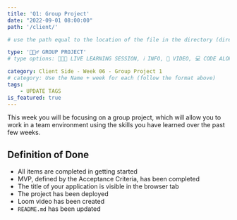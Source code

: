 ```yaml
---
title: 'Q1: Group Project'
date: "2022-09-01 08:00:00"
path: '/client/'

# use the path equal to the location of the file in the directory (directory structure)

type: '👷🏼‍♂️ GROUP PROJECT'
# type options: 👩🏽‍🏫 LIVE LEARNING SESSION, ℹ️ INFO, 🎥 VIDEO, 💻 CODE ALONG, 🥼LAB, ↩️ REVIEW/NOTES, 👥 GROUP LEARNING, 👷🏼‍♂️ GROUP PROJECT, 🧠 ASSESSMENT, 📝 ASSIGNMENT

category: Client Side - Week 06 - Group Project 1
# category: Use the Name + week for each (follow the format above)
tags: 
    - UPDATE TAGS
is_featured: true
---
```

This week you will be focusing on a group project, which will allow you to work in a team environment using the skills you have learned over the past few weeks.

## Definition of Done
- All items are completed in getting started
- MVP, defined by the Acceptance Criteria, has been completed
- The title of your application is visible in the browser tab
- The project has been deployed
- Loom video has been created
- `README.md` has been updated
